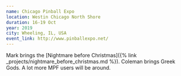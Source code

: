 ```yaml
---
name: Chicago Pinball Expo
location: Westin Chicago North Shore
duration: 16-19 Oct
year: 2019
city: Wheeling, IL, USA
event_link: http://www.pinballexpo.net/
---
```

Mark brings the [Nightmare before Christmas]({% link _projects/nightmare_before_christmas.md %}).
Coleman brings Greek Gods.
A lot more MPF users will be around.
